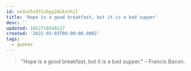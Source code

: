 ```yaml
---
id: no3uz5s97izbyy2dikznhjl
title: 'Hope is a good breakfast, but it is a bad supper'
desc: ''
updated: 1652716548117
created: '2022-03-03T00:00:00.000Z'
tags:
  - quotes
---
```


> "Hope is a good breakfast, but it is a bad supper." – Francis Bacon.
